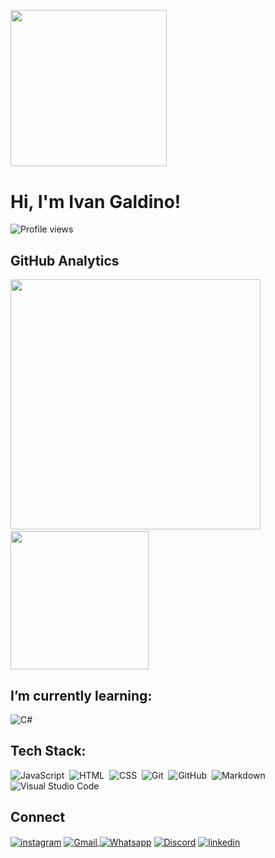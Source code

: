 ##
<br/>
<img height="250cm" src="https://grupoeasytech.com.br/wp-content/uploads/Artboard-1banner-blog.png"/>
<h1 align="left">Hi, I'm Ivan Galdino!</h1>
<p align="left"> <img src="https://komarev.com/ghpvc/?username=LordIPGo&color=red" alt="Profile views" /> </p>

## GitHub Analytics

<img width="400em" src="https://github-readme-stats.vercel.app/api?username=LordIPG&show_icons=true&theme=dark"/> &nbsp; <img height="221em" src="https://github-readme-stats.vercel.app/api/top-langs/?username=LordIPG&show_icons=true&theme=dark"/> 

## I’m currently learning:

<div style="display: inline_block">
<img align="center" alt="C#" src="https://img.shields.io/badge/C%23-239120?style=for-the-badge&logo=c-sharp&logoColor=white"/>
</div>

## Tech Stack:

![JavaScript](https://img.shields.io/badge/-JavaScript-05122A?style=flat&logo=javascript)&nbsp;
![HTML](https://img.shields.io/badge/-HTML-05122A?style=flat&logo=HTML5)&nbsp;
![CSS](https://img.shields.io/badge/-CSS-05122A?style=flat&logo=CSS3&logoColor=1572B6)&nbsp;
![Git](https://img.shields.io/badge/-Git-05122A?style=flat&logo=git)&nbsp;
![GitHub](https://img.shields.io/badge/-GitHub-05122A?style=flat&logo=github)&nbsp;
![Markdown](https://img.shields.io/badge/-Markdown-05122A?style=flat&logo=markdown)&nbsp;
![Visual Studio Code](https://img.shields.io/badge/-Visual%20Studio%20Code-05122A?style=flat&logo=visual-studio-code&logoColor=007ACC)&nbsp;

## Connect

<a href="https://instagram.com/ivan_log?igshid=NGExMmI2YTkyZg==" target="_blank"><img align="center" src="https://img.shields.io/badge/-Instagram-05122A?style=flat&logo=instagram" alt="instagram"/></a>
<a href="https://wa.me/5548996038880?text=Oi%2C+tudo+bem%3F" target="_blank"><img align="center" src="https://img.shields.io/badge/-Whatsapp-05122A?style=flat&logo=Whatsapp" alt="Gmail"/>
<a href="mailto:vivamaisivangaldino@gmail.com" target="_blank"><img align="center" src="https://img.shields.io/badge/-Gmail-05122A?style=flat&logo=Gmail" alt="Whatsapp"/></a>
<a href="" target="_blank"><img align="center" src="https://img.shields.io/badge/-Discord-05122A?style=flat&logo=Discord" alt="Discord"/></a>
<a href="" target="_blank"><img align="center" src="https://img.shields.io/badge/-linkedin-05122A?style=flat&logo=linkedin" alt="linkedin"/></a>

